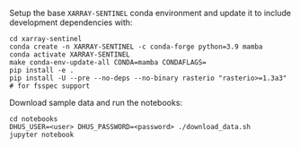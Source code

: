 Setup the base `XARRAY-SENTINEL` conda environment and update it to include development dependencies with:

```
cd xarray-sentinel
conda create -n XARRAY-SENTINEL -c conda-forge python=3.9 mamba
conda activate XARRAY-SENTINEL
make conda-env-update-all CONDA=mamba CONDAFLAGS=
pip install -e .
pip install -U --pre --no-deps --no-binary rasterio "rasterio>=1.3a3"  # for fsspec support
```

Download sample data and run the notebooks:

```
cd notebooks
DHUS_USER=<user> DHUS_PASSWORD=<password> ./download_data.sh
jupyter notebook
```
